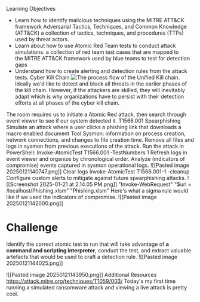 Learning Objectives
- Learn how to identify malicious techniques using the MITRE ATT&CK framework
	Adversarial Tactics, Techniques, and Common Knowledge (ATT&CK)
	a collection of tactics, techniques, and procedures (TTPs) used by threat actors. 
- Learn about how to use Atomic Red Team tests to conduct attack simulations.
	a collection of red team test cases that are mapped to the MITRE ATT&CK framework 
	used by blue teams to test for detection gaps 
- Understand how to create alerting and detection rules from the attack tests.
Cyber Kill Chain
	![The process flow of the Unified Kill chain.](https://tryhackme-images.s3.amazonaws.com/user-uploads/6093e17fa004d20049b6933e/room-content/ddd4bddb2db2285c3e42eef4c35b6211.png)
	Ideally we'd like to detect and block all threats in the earlier phases of the kill chain. However, if the attackers are skilled, they will inevitably adapt which is why organizations have to persist with their detection efforts at all phases of the cyber kill chain. 

The room requires us to initiate a Atomic Red attack, then search through event viewer to see if our system detected it. 
	T1566.001 Spearphishing 
		Simulate an attack where a user clicks a phishing link that downloads a macro enabled document
		Tool
			Sysmon: information on process creation, network connections, and changes to file creation time.
	Remove all files and logs in sysmon from previous executions of the attack. 
	Run the attack in PowerShell: 
		Invoke-AtomicTest T1566.001 -TestNumbers 1
	Refresh logs in event viewer and organize by chronological order. 
	Analyze (indicators of compromise) events captured in sysmon operational logs. 
		![[Pasted image 20250121140747.png]]
	Clear logs 
		Invoke-AtomicTest T1566.001-1 -cleanup
	Configure custom alerts to mitigate against future spearphishing attacks. 
		![[Screenshot 2025-01-21 at 2.14.05 PM.png]]
		"Invoke-WebRequest" "$url = /localhost/Phishing.xlsm" "Phishing.xlsm"
			Here's what a sigma rule would like if we used the indicators of compromise. 
			![[Pasted image 20250121142000.png]]
# Challenge
Identify the correct atomic test to run that will take advantage of **a command and scripting interpreter**, conduct the test, and extract valuable artefacts that would be used to craft a detection rule.
![[Pasted image 20250121144025.png]]


![[Pasted image 20250121143950.png]]
Additional Resources
	https://attack.mitre.org/techniques/T1059/003/
Today's my first time running a simulated ransomware attack and viewing a live attack is pretty cool. 